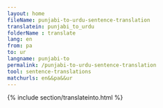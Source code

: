 ```yaml
---
layout: home
fileName: punjabi-to-urdu-sentence-translation
translatein: punjabi_to_urdu
folderName : translate
lang: en
from: pa
to: ur
langname: punjabi-to
permalink: /punjabi-to-urdu-sentence-translation
tool: sentence-translations
matchurls: en&&pa&&ur
---
```

{% include section/translateinto.html %}
